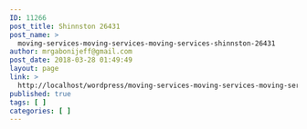 ```yaml
---
ID: 11266
post_title: Shinnston 26431
post_name: >
  moving-services-moving-services-moving-services-shinnston-26431
author: mrgabonijeff@gmail.com
post_date: 2018-03-28 01:49:49
layout: page
link: >
  http://localhost/wordpress/moving-services-moving-services-moving-services-shinnston-26431/
published: true
tags: [ ]
categories: [ ]
---
```

